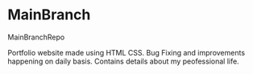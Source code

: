 # MainBranch
 MainBranchRepo


Portfolio website made using HTML CSS. Bug Fixing and improvements happening on daily basis. 
Contains details about my peofessional life.
